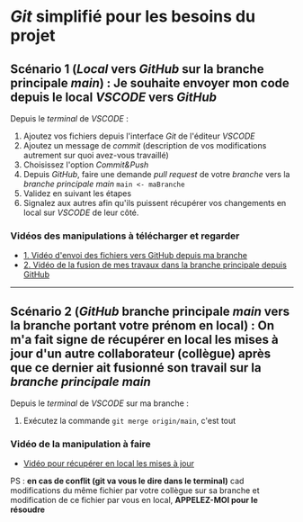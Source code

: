 # *Git* simplifié pour les besoins du projet

## Scénario 1 (*Local* vers *GitHub* sur la branche principale *main*) : Je souhaite envoyer mon code depuis le local *VSCODE* vers *GitHub*

Depuis le *terminal* de *VSCODE* :

1. Ajoutez vos fichiers depuis l'interface *Git* de l'éditeur *VSCODE*
2. Ajoutez un message de *commit* (description de vos modifications autrement sur quoi avez-vous travaillé)
3. Choisissez l'option *Commit&Push*
4. Depuis *GitHub*, faire une demande *pull request* de votre *branche* vers la *branche principale main* `main <- maBranche`
6. Validez en suivant les étapes
7. Signalez aux autres afin qu'ils puissent récupérer vos changements en local sur *VSCODE* de leur côté.

### Vidéos des manipulations à télécharger et regarder

- [1. Vidéo d'envoi des fichiers vers GitHub depuis ma branche](./videos/manipulation_vscode.mp4)
- [2. Vidéo de la fusion de mes travaux dans la branche principale depuis GitHub](./videos/manipulation_sur_github.mp4)
---

## Scénario 2 (*GitHub* branche principale *main* vers la branche portant votre prénom en local) : On m'a fait signe de récupérer en local les mises à jour d'un autre collaborateur (collègue) après que ce dernier ait fusionné son travail sur la *branche principale main*

Depuis le *terminal* de *VSCODE* sur ma branche :
1. Exécutez la commande `git merge origin/main`, c'est tout

### Vidéo de la manipulation à faire

- [Vidéo pour récupérer en local les mises à jour](./videos/de_github_vers_ma_branche.mp4)


PS : **en cas de conflit (git va vous le dire dans le terminal)** cad modifications du même fichier par votre collègue sur sa branche et modification de ce fichier par vous en local, **APPELEZ-MOI pour le résoudre**
